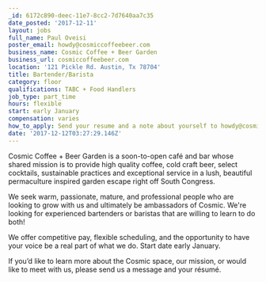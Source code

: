 ```yaml
---
_id: 6172c890-deec-11e7-8cc2-7d7640aa7c35
date_posted: '2017-12-11'
layout: jobs
full_name: Paul Oveisi
poster_email: howdy@cosmiccoffeebeer.com
business_name: Cosmic Coffee + Beer Garden
business_url: cosmiccoffeebeer.com
location: '121 Pickle Rd. Austin, Tx 78704'
title: Bartender/Barista
category: floor
qualifications: TABC + Food Handlers
job_type: part_time
hours: flexible
start: early January
compensation: varies
how_to_apply: Send your resume and a note about yourself to howdy@cosmiccoffeebeer.com
date: '2017-12-12T03:27:29.146Z'
---
```

Cosmic Coffee + Beer Garden is a soon-to-open café and bar whose shared mission is to provide high quality coffee, cold craft beer, select cocktails, sustainable practices and exceptional service in a lush, beautiful permaculture inspired garden escape right off South Congress.

We seek warm, passionate, mature, and professional people who are looking to grow with us and ultimately be ambassadors of Cosmic. We're looking for experienced bartenders or baristas that are willing to learn to do both!

We offer competitive pay, flexible scheduling, and the opportunity to have your voice be a real part of what we do.  Start date early January.

If you’d like to learn more about the Cosmic space, our mission, or would like to meet with us, please send us a message and your résumé.
